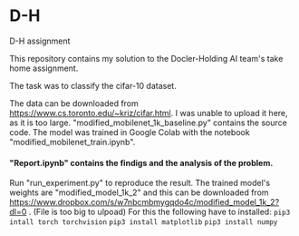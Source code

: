 # D-H
D-H assignment

This repository contains my solution to the Docler-Holding AI team's take home assignment.

The task was to classify the cifar-10 dataset.

The data can be downloaded from https://www.cs.toronto.edu/~kriz/cifar.html. I was unable to upload it here, as it is too large. 
"modified_mobilenet_1k_baseline.py" contains the source code. The model was trained in Google Colab with the notebook "modified_mobilenet_train.ipynb".

#### "Report.ipynb" contains the findigs and the analysis of the problem.

Run "run_experiment.py" to reproduce the result. The trained model's weights are "modified_model_1k_2" and this can be downloaded from https://www.dropbox.com/s/w7nbcmbmygqdo4c/modified_model_1k_2?dl=0 . (File is too big to ulpoad)
For this the following have to installed:
`pip3 intall torch torchvision` `pip3 install matplotlib` `pip3 install numpy`
